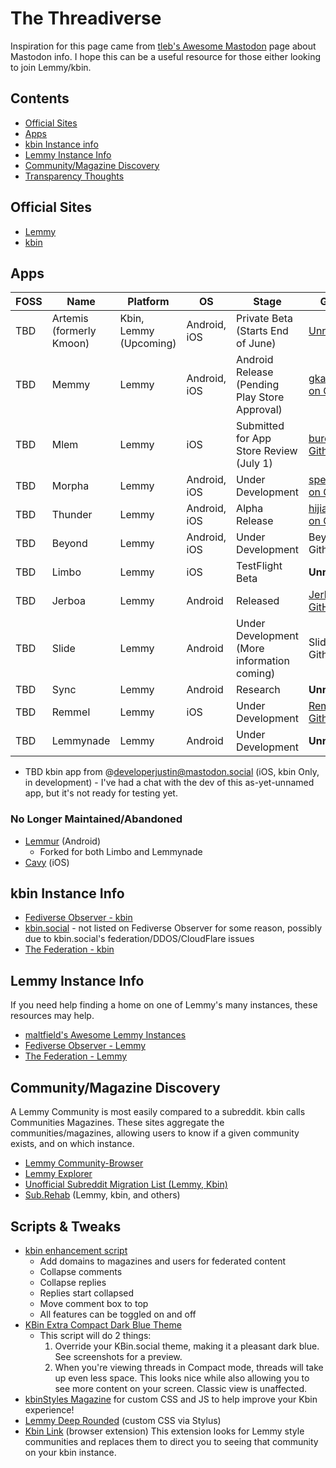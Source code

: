 # The Threadiverse
Inspiration for this page came from [tleb's Awesome Mastodon](https://github.com/tleb/awesome-mastodon) page about Mastodon info. I hope this can be a useful resource for those either looking to join Lemmy/kbin.

## Contents
- [Official Sites](#official-sites)
- [Apps](#Apps)
- [kbin Instance info](#kbin-instance-info)
- [Lemmy Instance Info](#Lemmy-Instance-Info)
- [Community/Magazine Discovery](#CommunityMagazine-Discovery)
- [Transparency Thoughts](#Transparency-Thoughts)

## Official Sites
- [Lemmy](https://join-lemmy.org/)
- [kbin](https://kbin.pub/en)

## Apps


| FOSS | Name | Platform | OS | Stage | Github | Community |
| ------- |------------------|------------------------------|-------------|-------------------| -----------------------|------------------------------------------------------------------|
| TBD | Artemis (formerly Kmoon) | Kbin, Lemmy (Upcoming) | Android, iOS | Private Beta (Starts End of June) | [Unreleased](https://tech.lgbt/@hariette/110545151572492176) | https://kbin.social/c/ArtemisApp@kbin.social |
| TBD | Memmy | Lemmy | Android, iOS | Android Release (Pending Play Store Approval) | [gkasdorf on Github](https://github.com/gkasdorf/memmy) | https://kbin.social/c/memmy@lemmy.ml |
| TBD | Mlem | Lemmy | iOS | Submitted for App Store Review (July 1) | [buresdv on Github](https://github.com/buresdv/Mlem) | https://kbin.social/c/mlemapp@lemmy.ml |
| TBD | Morpha | Lemmy | Android, iOS | Under Development | [spersinger on Github](https://gitlab.com/spersinger/morpha) | https://kbin.social/c/morpha@vlemmy.net |
| TBD | Thunder | Lemmy | Android, iOS | Alpha Release | [hijiangsu on GitHub](https://github.com/hjiangsu/thunder) | https://kbin.socialthunder_app@lemmy.world |
| TBD | Beyond | Lemmy | Android, iOS | Under Development | Beyond on Github | Beyond on Lemmy |
| TBD | Limbo | Lemmy | iOS | TestFlight Beta | **Unreleased** | Join the Limbo for Lemmy beta on iOS |
| TBD | Jerboa | Lemmy | Android | Released | [Jerboa on GitHub](https://github.com/dessalines/jerboa) | jerboa@lemmy.ml |
| TBD | Slide | Lemmy | Android | Under Development (More information coming) | Slide on Github | Slide on Lemmy |
| TBD | Sync | Lemmy | Android | Research | **Unreleased** | /c/syncforlemmy@lemmy.world |
| TBD | Remmel | Lemmy | iOS | Under Development | [Remmel on Github](https://github.com/uuttff8/Remmel) | N/A |
| TBD | Lemmynade | Lemmy | Android | Under Development | **Unreleased** | **N/A** |

- TBD kbin app from @developerjustin@mastodon.social (iOS, kbin Only, in development) - I've had a chat with the dev of this as-yet-unnamed app, but it's not ready for testing yet.

### No Longer Maintained/Abandoned
- [Lemmur](https://github.com/LemmurOrg/lemmur) (Android)
	- Forked for both Limbo and Lemmynade
- [Cavy](https://github.com/avery-pierce/Cavy) (iOS)

## kbin Instance Info
- [Fediverse Observer - kbin](https://kbin.fediverse.observer/list)
- [kbin.social](https://kbin.social/) - not listed on Fediverse Observer for some reason, possibly due to kbin.social's federation/DDOS/CloudFlare issues
- [The Federation - kbin](https://the-federation.info/platform/184)

## Lemmy Instance Info
If you need help finding a home on one of Lemmy's many instances, these resources may help.
- [maltfield's Awesome Lemmy Instances](https://github.com/maltfield/awesome-lemmy-instances)
- [Fediverse Observer - Lemmy](https://lemmy.fediverse.observer/list)
- [The Federation - Lemmy](https://the-federation.info/platform/73)

## Community/Magazine Discovery
A Lemmy Community is most easily compared to a subreddit. kbin calls Communities Magazines. These sites aggregate the communities/magazines, allowing users to know if a given community exists, and on which instance.
- [Lemmy Community-Browser](https://browse.feddit.de/)
- [Lemmy Explorer](https://lemmyverse.net/)
- [Unofficial Subreddit Migration List (Lemmy, Kbin)](https://www.quippd.com/writing/2023/06/15/unofficial-subreddit-migration-list-lemmy-kbin-etc.html)
- [Sub.Rehab](https://sub.rehab/) (Lemmy, kbin, and others)

## Scripts & Tweaks
- [kbin enhancement script](https://greasyfork.org/en/scripts/468612-kbin-enhancement-script)
	- Add domains to magazines and users for federated content
	- Collapse comments
	- Collapse replies
	- Replies start collapsed
	- Move comment box to top
	- All features can be toggled on and off
- [KBin Extra Compact Dark Blue Theme](https://greasyfork.org/en/scripts/468706-kbin-extra-compact-dark-blue-theme)
	- This script will do 2 things:
		1. Override your KBin.social theme, making it a pleasant dark blue. See screenshots for a preview.
		2. When you're viewing threads in Compact mode, threads will take up even less space. This looks nice while also allowing you to see more content on your screen. Classic view is unaffected.
- [kbinStyles Magazine](https://kbin.social/m/kbinStyles) for custom CSS and JS to help improve your Kbin experience!
- [Lemmy Deep Rounded](https://userstyles.world/style/10401/lemmy-deep-rounded) (custom CSS via Stylus)
- [Kbin Link](https://github.com/daniel-lxs/kbin-link) (browser extension) This extension looks for Lemmy style communities and replaces them to direct you to seeing that community on your kbin instance.
